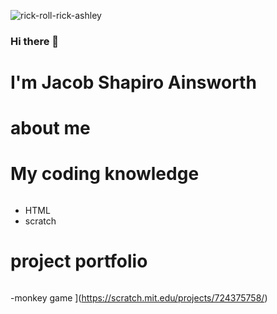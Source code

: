 ![rick-roll-rick-ashley](https://github.com/cryonmuncherjsa/cryonmuncherjsa/assets/159732905/118a836a-4b9e-4e6c-9a63-b6e6ca0be7fb)


### Hi there 👋
# I'm Jacob Shapiro Ainsworth  

# about me 
###

# My coding knowledge
###### 
- HTML 
- scratch 
# project portfolio  
######
-monkey game ](https://scratch.mit.edu/projects/724375758/)

<!--
**cryonmuncherjsa/cryonmuncherjsa** is a ✨ _special_ ✨ repository because its `README.md` (this file) appears on your GitHub profile.

Here are some ideas to get you started:

- 🔭 I’m currently working on ...
- 🌱 I’m currently learning ...
- 👯 I’m looking to collaborate on ...
- 🤔 I’m looking for help with ...
- 💬 Ask me about ...
- 📫 How to reach me: ...
- 😄 Pronouns: ...
- ⚡ Fun fact: ...
-->
